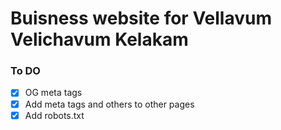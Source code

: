 # Buisness website for Vellavum Velichavum Kelakam

### To DO

- [x] OG meta tags
- [x] Add meta tags and others to other pages
- [x] Add robots.txt
